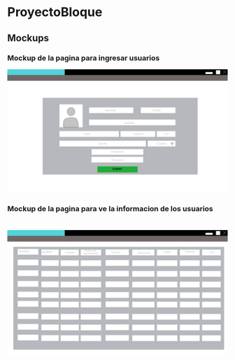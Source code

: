 # ProyectoBloque

## Mockups 

### Mockup de la pagina para ingresar usuarios
![Mockup de la pagina para ingresar usuarios](/mockup/insertPage.png)

### Mockup de la pagina para ve la informacion de los usuarios
![Mockup de la pagina para ve la informacion de los usuarios](/mockup/selectPage.png)
=======